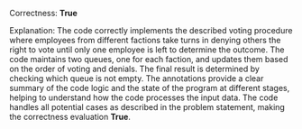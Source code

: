 Correctness: **True**

Explanation: The code correctly implements the described voting procedure where employees from different factions take turns in denying others the right to vote until only one employee is left to determine the outcome. The code maintains two queues, one for each faction, and updates them based on the order of voting and denials. The final result is determined by checking which queue is not empty. The annotations provide a clear summary of the code logic and the state of the program at different stages, helping to understand how the code processes the input data. The code handles all potential cases as described in the problem statement, making the correctness evaluation **True**.